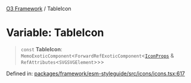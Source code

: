 [O3 Framework](../API.md) / TableIcon

# Variable: TableIcon

> `const` **TableIcon**: `MemoExoticComponent`\<`ForwardRefExoticComponent`\<[`IconProps`](../type-aliases/IconProps.md) & `RefAttributes`\<`SVGSVGElement`\>\>\>

Defined in: [packages/framework/esm-styleguide/src/icons/icons.tsx:617](https://github.com/habeshabro/openmrs-esm-core/blob/main/packages/framework/esm-styleguide/src/icons/icons.tsx#L617)
